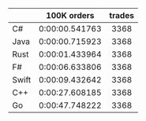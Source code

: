 ||100K orders|trades|
-|:-:|:-:|
|C#|0:00:00.541763|3368|
|Java|0:00:00.715923|3368|
|Rust|0:00:01.433964|3368|
|F#|0:00:06.633806|3368|
|Swift|0:00:09.432642|3368|
|C++|0:00:27.608185|3368|
|Go|0:00:47.748222|3368|


